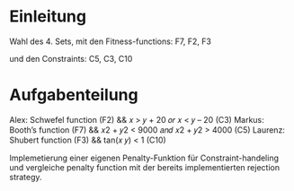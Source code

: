 # Einleitung

Wahl des 4. Sets, mit den Fitness-functions:
F7, F2, F3

und den Constraints:
C5, C3, C10

# Aufgabenteilung

Alex:  Schwefel function (F2) && 𝑥 > 𝑦 + 20 𝑜𝑟 𝑥 < 𝑦 – 20 (C3)
Markus:  Booth’s function (F7) &&  𝑥2 + 𝑦2 < 9000 𝑎𝑛𝑑 𝑥2 + 𝑦2 > 4000 (C5)
Laurenz: Shubert function (F3) && tan(𝑥 𝑦) < 1 (C10)

Implemetierung einer eigenen Penalty-Funktion für Constraint-handeling und vergleiche penalty function mit der bereits implementierten rejection strategy.
